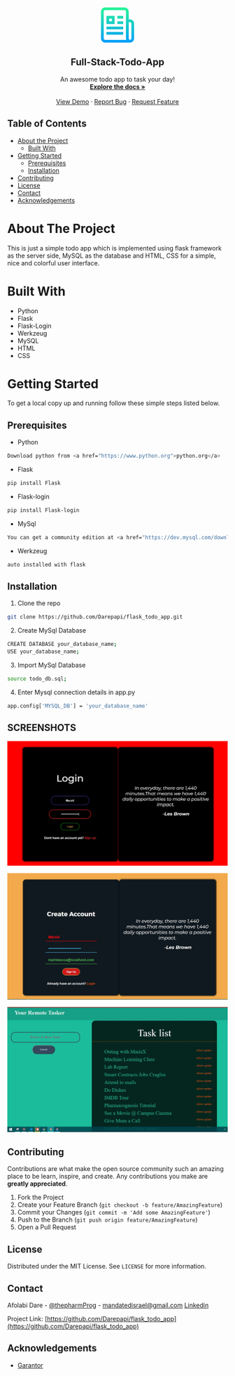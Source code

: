 
<!-- PROJECT LOGO -->
<br />
<p align="center">
  <a href="https://github.com/Darepapi/flask_todo_app">
    <img src="images/logo.png" alt="Logo" width="80" height="80">
  </a>

  <h2 align="center">Full-Stack-Todo-App</h2>

  <p align="center">
    An awesome todo app to task your day!
    <br />
    <a href="https://github.com/Darepapi/flask_todo_app"><strong>Explore the docs »</strong></a>
    <br />
    <br />
    <a href="https://github.com/Darepapi/flask_todo_app">View Demo</a>
    ·
    <a href="https://github.com/Darepapi/flask_todo_app/issues">Report Bug</a>
    ·
    <a href="https://github.com/Darepapi/flask_todo_app/issues">Request Feature</a>
  </p>
</p>



<!-- TABLE OF CONTENTS -->
## Table of Contents

* [About the Project](#about-the-project)
  * [Built With](#built-with)
* [Getting Started](#getting-started)
  * [Prerequisites](#prerequisites)
  * [Installation](#installation)
* [Contributing](#contributing)
* [License](#license)
* [Contact](#contact)
* [Acknowledgements](#acknowledgements)



<!-- ABOUT THE PROJECT -->
# About The Project

  This is just a simple todo app which is implemented using flask framework as the server side, MySQL as the database and HTML,
   CSS for a simple, nice and colorful user interface.


# Built With

* Python
* Flask
* Flask-Login
* Werkzeug
* MySQL
* HTML
* CSS



<!-- GETTING STARTED -->
# Getting Started

To get a local copy up and running follow these simple steps listed below.

## Prerequisites

* Python
```sh
Download python from <a href="https://www.python.org">python.org</a>
```

* Flask
```sh
pip install Flask
```

* Flask-login
```sh
pip install Flask-login
```

* MySql
```sh
You can get a community edition at <a href="https://dev.mysql.com/downloads/mysql/">https://dev.mysql.com/downloads/mysql/</a>
```

* Werkzeug
```sh
auto installed with flask
```

## Installation

1. Clone the repo
```sh
git clone https://github.com/Darepapi/flask_todo_app.git
```

2. Create MySql Database
```sh
CREATE DATABASE your_database_name;
USE your_database_name;
```

3. Import MySql Database
```sh
source todo_db.sql;
```

4. Enter Mysql connection details in app.py
```sh
app.config['MYSQL_DB'] = 'your_database_name'
```


<!-- USAGE EXAMPLES -->
## SCREENSHOTS

![](images/login.jpg)


![](images/signup.jpg)


![](images/tasklist.jpg)






<!-- CONTRIBUTING -->
## Contributing

Contributions are what make the open source community such an amazing place to be learn, inspire, and create. Any contributions you make are **greatly appreciated**.

1. Fork the Project
2. Create your Feature Branch (`git checkout -b feature/AmazingFeature`)
3. Commit your Changes (`git commit -m 'Add some AmazingFeature'`)
4. Push to the Branch (`git push origin feature/AmazingFeature`)
5. Open a Pull Request



<!-- LICENSE -->
## License

Distributed under the MIT License. See `LICENSE` for more information.



<!-- CONTACT -->
## Contact

Afolabi Dare - [@thepharmProg](https://twitter.com/thepharmProg) - mandatedisrael@gmail.com
[Linkedin](https://linkedin.com/in/afolabi-dare)

Project Link: [https://github.com/Darepapi/flask_todo_app](https://github.com/Darepapi/flask_todo_app)



<!-- ACKNOWLEDGEMENTS -->
## Acknowledgements

* [Garantor](https://github.com/garantor)
